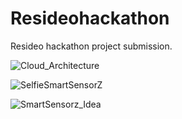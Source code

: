 # Resideohackathon
Resideo hackathon project submission. 




![Cloud_Architecture](https://github.com/arumugakumar/Resideohackathon/assets/89841006/8378e415-d355-4968-ba6d-47e9efdb9e6b)



![SelfieSmartSensorZ](https://github.com/arumugakumar/Resideohackathon/assets/89841006/714f78f0-1689-484f-8bec-d7f4cba50ba1)




![SmartSensorz_Idea](https://github.com/arumugakumar/Resideohackathon/assets/89841006/da0f29bc-ea66-4654-90dc-120cf97bedda)
